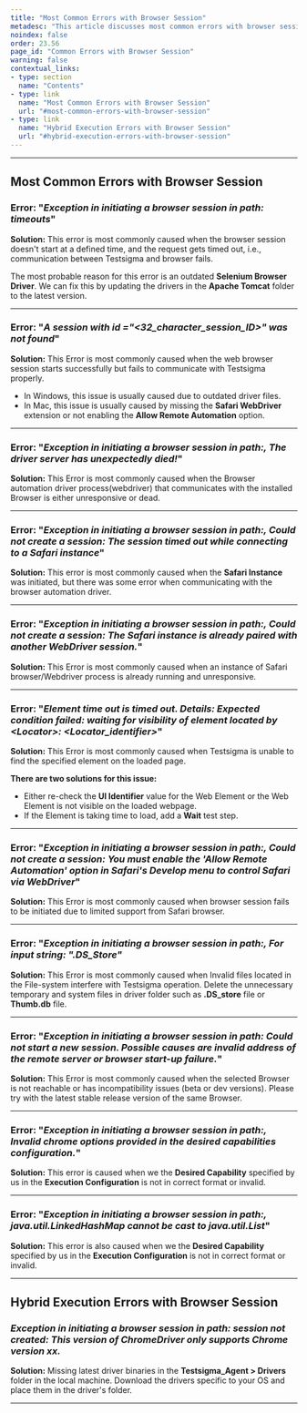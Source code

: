 ```yaml
---
title: "Most Common Errors with Browser Session"
metadesc: "This article discusses most common errors with browser sessions and how to troubleshoot the errors | Learn how to troubleshoot errors with browser sessions"
noindex: false
order: 23.56
page_id: "Common Errors with Browser Session"
warning: false
contextual_links:
- type: section
  name: "Contents"
- type: link
  name: "Most Common Errors with Browser Session"
  url: "#most-common-errors-with-browser-session"
- type: link
  name: "Hybrid Execution Errors with Browser Session"
  url: "#hybrid-execution-errors-with-browser-session"
---
```


---

## **Most Common Errors with Browser Session**

### **Error: "*Exception in initiating a browser session in path: timeouts*"** 

**Solution:** This error is most commonly caused when the browser session doesn't start at a defined time, and the request gets timed out, i.e., communication between Testsigma and browser fails.

The most probable reason for this error is an outdated **Selenium Browser Driver**. We can fix this by updating the drivers in the **Apache Tomcat** folder to the latest version.

---

### **Error: "*A session with id ="&lt;32\_character\_session\_ID&gt;" was not found*"**

**Solution:** This Error is most commonly caused when the web browser session starts successfully but fails to communicate with Testsigma properly.

- In Windows, this issue is usually caused due to outdated driver files.
- In Mac, this issue is usually caused by missing the **Safari WebDriver** extension or not enabling the **Allow Remote Automation** option. 

---

### **Error: "*Exception in initiating a browser session in path:, The driver server has unexpectedly died!*"**

**Solution:** This Error is most commonly caused when the Browser automation driver process(webdriver) that communicates with the installed Browser is either unresponsive or dead.

---

### **Error: "*Exception in initiating a browser session in path:, Could not create a session: The session timed out while connecting to a Safari instance*"**

**Solution:** This error is most commonly caused when the **Safari Instance** was initiated, but there was some error when communicating with the browser automation driver.

---

### **Error: "*Exception in initiating a browser session in path:, Could not create a session: The Safari instance is already paired with another WebDriver session.*"** 

**Solution:** This Error is most commonly caused when an instance of Safari browser/Webdriver process is already running and unresponsive.

---

### **Error: "*Element time out is timed out. Details: Expected condition failed: waiting for visibility of element located by &lt;Locator&gt;: &lt;Locator\_identifier&gt;*"** 


**Solution:** This Error is most commonly caused when Testsigma is unable to find the specified element on the loaded page.


**There are two solutions for this issue:**
- Either re-check the **UI Identifier** value for the Web Element or the Web Element is not visible on the loaded webpage.
- If the Element is taking time to load, add a **Wait** test step.

---

### **Error: "*Exception in initiating a browser session in path:, Could not create a session: You must enable the 'Allow Remote Automation' option in Safari's Develop menu to control Safari via WebDriver*"** 

**Solution:** This Error is most commonly caused when browser session fails to be initiated due to limited support from Safari browser.

---

### **Error: "*Exception in initiating a browser session in path:, For input string: ".DS\_Store"***

**Solution:** This Error is most commonly caused when Invalid files located in the File-system interfere with Testsigma operation. Delete the unnecessary temporary and system files in driver folder such as **.DS_store** file or **Thumb.db** file.

---

### **Error: "*Exception in initiating a browser session in path: Could not start a new session. Possible causes are invalid address of the remote server or browser start-up failure.*"** 


**Solution:** This Error is most commonly caused when the selected Browser is not reachable or has incompatibility issues (beta or dev versions). Please try with the latest stable release version of the same Browser.

---

### **Error: "*Exception in initiating a browser session in path:, Invalid chrome options provided in the desired capabilities configuration.*"**

**Solution:** This error is caused when we the **Desired Capability** specified by us in the **Execution Configuration** is not in correct format or invalid.

---

### **Error: "*Exception in initiating a browser session in path:, java.util.LinkedHashMap cannot be cast to java.util.List*"**

**Solution:** This error is also caused when we the **Desired Capability** specified by us in the **Execution Configuration** is not in correct format or invalid.

---

## **Hybrid Execution Errors with Browser Session**

### ***Exception in initiating a browser session in path: session not created: This version of ChromeDriver only supports Chrome version xx.***

**Solution:** Missing latest driver binaries in the **Testsigma_Agent > Drivers** folder in the local machine. Download the drivers specific to your OS and place them in the driver's folder.

---